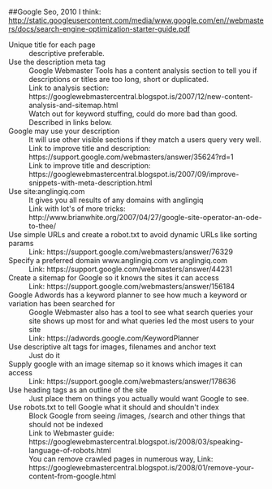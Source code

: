 ##Google Seo, 2010 I think: http://static.googleusercontent.com/media/www.google.com/en//webmasters/docs/search-engine-optimization-starter-guide.pdf

<dl>
  <dt>Unique title for each page</dt>
  <dd>descriptive preferable.</dd>

  <dt>Use the description meta tag</dt>
  <dd>Google Webmaster Tools has a content analysis section to tell you if descriptions or titles are too long, short or duplicated.</dd>
  <dd>Link to analysis section: https://googlewebmastercentral.blogspot.is/2007/12/new-content-analysis-and-sitemap.html</dd>
  <dd>Watch out for keyword stuffing, could do more bad than good. Described in links below.</dd>
  
  <dt>Google may use your description</dt>
  <dd>It will use other visible sections if they match a users query very well.</dd>
  <dd>Link to improve title and description: https://support.google.com/webmasters/answer/35624?rd=1</dd>
  <dd>Link to improve title and description: https://googlewebmastercentral.blogspot.is/2007/09/improve-snippets-with-meta-description.html</dd>
  
  <dt>Use site:anglingiq.com</dt>
  <dd>It gives you all results of any domains with anglingiq</dd>
  <dd>Link with lot's of more tricks: http://www.brianwhite.org/2007/04/27/google-site-operator-an-ode-to-thee/</dd>
  
  <dt>Use simple URLs and create a robot.txt to avoid dynamic URLs like sorting params</dt>
  <dd>Link: https://support.google.com/webmasters/answer/76329</dd>
  
  <dt>Specify a preferred domain www.anglingiq.com vs anglingiq.com</dt>
  <dd>Link: https://support.google.com/webmasters/answer/44231</dd>
  
  <dt>Create a sitemap for Google so it knows the sites it can access</dt>
  <dd>Link: https://support.google.com/webmasters/answer/156184</dd>
  
  <dt>Google Adwords has a keyword planner to see how much a keyword or variation has been searched for</dt>
  <dd>Google Webmaster also has a tool to see what search queries your site shows up most for and what queries led the most users to your site</dd>
  <dd>Link: https://adwords.google.com/KeywordPlanner</dd>
  
  <dt>Use descriptive alt tags for images, filenames and anchor text</dt>
  <dd>Just do it</dd>
  
  <dt>Supply google with an image sitemap so it knows which images it can access</dt>
  <dd>Link: https://support.google.com/webmasters/answer/178636</dd>
  
  <dt>Use heading tags as an outline of the site</dt>
  <dd>Just place them on things you actually would want Google to see.</dd>
  
  <dt>Use robots.txt to tell Google what it should and shouldn't index</dt>
  <dd>Block Google from seeing /images, /search and other things that should not be indexed</dd>
  <dd>Link to Webmaster guide: https://googlewebmastercentral.blogspot.is/2008/03/speaking-language-of-robots.html</dd>
  <dd>You can remove crawled pages in numerous way, Link: https://googlewebmastercentral.blogspot.is/2008/01/remove-your-content-from-google.html</dd>
  
  <dt></dt>
  <dd></dd>
  
  <dt></dt>
  <dd></dd>
</dl>
